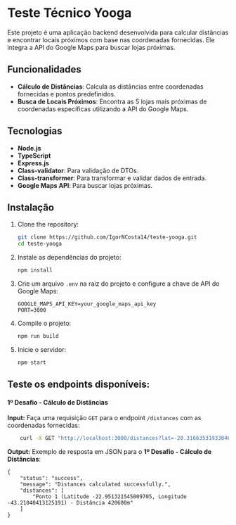 # Teste Técnico Yooga

Este projeto é uma aplicação backend desenvolvida para calcular distâncias e encontrar locais próximos com base nas coordenadas fornecidas. Ele integra a API do Google Maps para buscar lojas próximas.

## Funcionalidades

- **Cálculo de Distâncias**: Calcula as distâncias entre coordenadas fornecidas e pontos predefinidos.
- **Busca de Locais Próximos**: Encontra as 5 lojas mais próximas de coordenadas específicas utilizando a API do Google Maps.

## Tecnologias

- **Node.js**
- **TypeScript**
- **Express.js**
- **Class-validator**: Para validação de DTOs.
- **Class-transformer**: Para transformar e validar dados de entrada.
- **Google Maps API**: Para buscar lojas próximas.

## Instalação

1. Clone the repository:
    ```bash
    git clone https://github.com/IgorNCosta14/teste-yooga.git
    cd teste-yooga
    ```

2. Instale as dependências do projeto:
    ```bash
    npm install
    ```

3. Crie um arquivo `.env` na raiz do projeto e configure a chave de API do Google Maps:
    ```env
    GOOGLE_MAPS_API_KEY=your_google_maps_api_key
    PORT=3000
    ```

4. Compile o projeto:
   ```bash
   npm run build
    ```

5. Inicie o servidor:
   ```bash
   npm start
    ```

## Teste os endpoints disponíveis:

#### **1º Desafio - Cálculo de Distâncias**

**Input:**
Faça uma requisição `GET` para o endpoint `/distances` com as coordenadas fornecidas:
```bash
    curl -X GET "http://localhost:3000/distances?lat=-20.316635319330466&lon=-40.29026198968673"
```
**Output:**
Exemplo de resposta em JSON para o **1º Desafio - Cálculo de Distâncias**:

    {
        "status": "success",
        "message": "Distances calculated successfully.",
        "distances": [
            "Ponto 1 (Latitude -22.951321545009705, Longitude -43.21040413125191) - Distância 420600m"
        ]
    }
